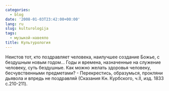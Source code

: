 ```yaml
---
categories:
  - blog
date: '2008-01-03T23:42:00+00:00'
lang: ru
slug: kulturologija
tags:
  - музыкой-навеяло
title: Культурология
---
```




Неистов тот, кто поздравляет человека, наилучшее создание Божье, с бездушным новым годом... Годы и времена, назначенные на служение человеку, суть бездушные. Как можно желать здоровья человеку, бесчувственными предметами? - Перекрестись, образумься, прокляни дьявола и впредь не поздравляй (Сказания Кн. Курбского, ч.II, изд. 1833 c.210-211).
